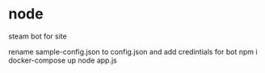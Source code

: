 # node
steam bot for site

rename sample-config.json to config.json and add credintials for bot
npm i
docker-compose up
node app.js

